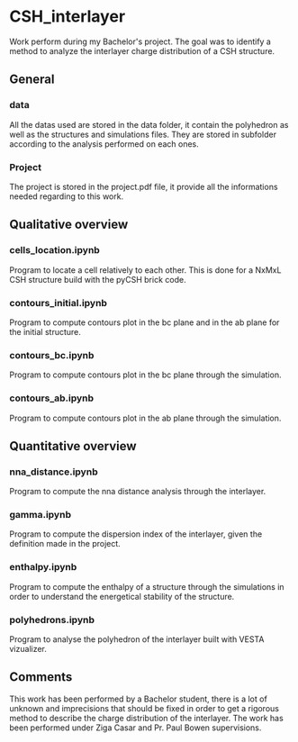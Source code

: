 # CSH_interlayer
Work perform during my Bachelor's project. The goal was to identify a method to analyze the interlayer charge distribution of a CSH structure.
## General
### data
All the datas used are stored in the data folder, it contain the polyhedron as well as the structures and simulations files. They are stored in subfolder according to the analysis performed on each ones.
### Project
The project is stored in the project.pdf file, it provide all the informations needed regarding to this work.
## Qualitative overview
### cells_location.ipynb
Program to locate a cell relatively to each other. This is done for a NxMxL CSH structure build with the pyCSH brick code.
### contours_initial.ipynb
Program to compute contours plot in the bc plane and in the ab plane for the initial structure.
### contours_bc.ipynb
Program to compute contours plot in the bc plane through the simulation.
### contours_ab.ipynb
Program to compute contours plot in the ab plane through the simulation.

## Quantitative overview
### nna_distance.ipynb
Program to compute the nna distance analysis through the interlayer.
### gamma.ipynb
Program to compute the dispersion index of the interlayer, given the definition made in the project.
### enthalpy.ipynb
Program to compute the enthalpy of a structure through the simulations in order to understand the energetical stability of the structure.
### polyhedrons.ipynb
Program to analyse the polyhedron of the interlayer built with VESTA vizualizer.

## Comments
This work has been performed by a Bachelor student, there is a lot of unknown and imprecisions that should be fixed in order to get a rigorous method to describe the charge distribution of the interlayer.
The work has been performed under Ziga Casar and Pr. Paul Bowen supervisions.

